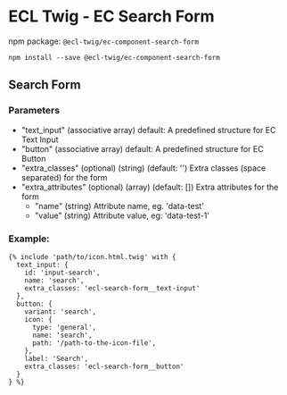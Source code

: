 # ECL Twig - EC Search Form

npm package: `@ecl-twig/ec-component-search-form`

```shell
npm install --save @ecl-twig/ec-component-search-form
```

## Search Form

### Parameters

- "text_input" (associative array) default: A predefined structure for EC Text Input
- "button" (associative array) default: A predefined structure for EC Button
- "extra_classes" (optional) (string) (default: '') Extra classes (space separated) for the form
- "extra_attributes" (optional) (array) (default: []) Extra attributes for the form
  - "name" (string) Attribute name, eg. 'data-test'
  - "value" (string) Attribute value, eg: 'data-test-1'

### Example:

<!-- prettier-ignore -->
```twig
{% include 'path/to/icon.html.twig' with { 
  text_input: { 
    id: 'input-search', 
    name: 'search', 
    extra_classes: 'ecl-search-form__text-input' 
  }, 
  button: { 
    variant: 'search', 
    icon: { 
      type: 'general', 
      name: 'search', 
      path: '/path-to-the-icon-file', 
    }, 
    label: 'Search', 
    extra_classes: 'ecl-search-form__button' 
  } 
} %}
```
